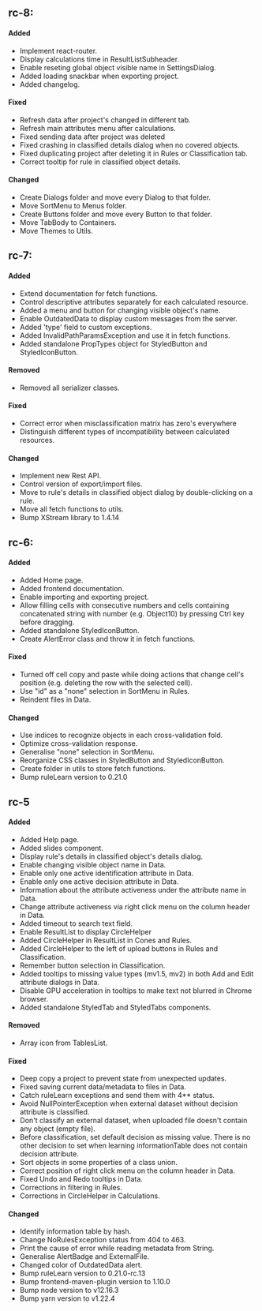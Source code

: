 ## rc-8:
#### Added
- Implement react-router.
- Display calculations time in ResultListSubheader.
- Enable reseting global object visible name in SettingsDialog.
- Added loading snackbar when exporting project.  
- Added changelog.

#### Fixed
- Refresh data after project's changed in different tab.
- Refresh main attributes menu after calculations.
- Fixed sending data after project was deleted
- Fixed crashing in classified details dialog when no covered objects.
- Fixed duplicating project after deleting it in Rules or Classification tab.
- Correct tooltip for rule in classified object details.

#### Changed
- Create Dialogs folder and move every Dialog to that folder.
- Move SortMenu to Menus folder.
- Create Buttons folder and move every Button to that folder.
- Move TabBody to Containers.
- Move Themes to Utils.

## rc-7:
#### Added
- Extend documentation for fetch functions. 
- Control descriptive attributes separately for each calculated resource.
- Added a menu and button for changing visible object's name.
- Enable OutdatedData to display custom messages from the server.
- Added 'type' field to custom exceptions.
- Added InvalidPathParamsException and use it in fetch functions.
- Added standalone PropTypes object for StyledButton and StyledIconButton.

#### Removed
- Removed all serializer classes.

#### Fixed
- Correct error when misclassification matrix has zero's everywhere
- Distinguish different types of incompatibility between calculated resources.

#### Changed
- Implement new Rest API.
- Control version of export/import files.  
- Move to rule's details in classified object dialog by double-clicking on a rule.  
- Move all fetch functions to utils.
- Bump XStream library to 1.4.14

## rc-6:
#### Added
- Added Home page.
- Added frontend documentation.
- Enable importing and exporting project.
- Allow filling cells with consecutive numbers and cells containing concatenated string with number (e.g. Object10)
  by pressing Ctrl key before dragging.
- Added standalone StyledIconButton.
- Create AlertError class and throw it in fetch functions.

#### Fixed
- Turned off cell copy and paste while doing actions that change cell's position
  (e.g. deleting the row with the selected cell).
- Use "id" as a "none" selection in SortMenu in Rules.
- Reindent files in Data.

#### Changed
- Use indices to recognize objects in each cross-validation fold.
- Optimize cross-validation response. 
- Generalise "none" selection in SortMenu.
- Reorganize CSS classes in StyledButton and StyledIconButton.
- Create folder in utils to store fetch functions.
- Bump ruleLearn version to 0.21.0

## rc-5
#### Added
- Added Help page.
- Added slides component.
- Display rule's details in classified object's details dialog.
- Enable changing visible object name in Data.
- Enable only one active identification attribute in Data.
- Enable only one active decision attribute in Data.
- Information about the attribute activeness under the attribute name in Data.
- Change attribute activeness via right click menu on the column header in Data.
- Added timeout to search text field.
- Enable ResultList to display CircleHelper
- Added CircleHelper in ResultList in Cones and Rules.
- Added CircleHelper to the left of upload buttons in Rules and Classification.
- Remember button selection in Classification.
- Added tooltips to missing value types (mv1.5, mv2) in both Add and Edit attribute dialogs in Data.  
- Disable GPU acceleration in tooltips to make text not blurred in Chrome browser.
- Added standalone StyledTab and StyledTabs components.

#### Removed
- Array icon from TablesList.

#### Fixed
- Deep copy a project to prevent state from unexpected updates.
- Fixed saving current data/metadata to files in Data.
- Catch ruleLearn exceptions and send them with 4** status.  
- Avoid NullPointerException when external dataset without decision attribute is classified.
- Don't classify an external dataset, when uploaded file doesn't contain any object (empty file).
- Before classification, set default decision as missing value. 
  There is no other decision to set when learning informationTable does not contain decision attribute.  
- Sort objects in some properties of a class union.
- Correct position of right click menu on the column header in Data.
- Fixed Undo and Redo tooltips in Data.
- Corrections in filtering in Rules.
- Corrections in CircleHelper in Calculations.

#### Changed
- Identify information table by hash.
- Change NoRulesException status from 404 to 463.
- Print the cause of error while reading metadata from String.  
- Generalise AlertBadge and ExternalFile.
- Changed color of OutdatedData alert.
- Bump ruleLearn version to 0.21.0-rc.13  
- Bump frontend-maven-plugin version to 1.10.0
- Bump node version to v12.16.3
- Bump yarn version to v1.22.4
